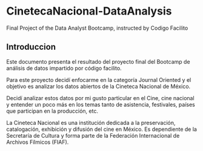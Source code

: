 # CinetecaNacional-DataAnalysis
Final Project of the Data Analyst Bootcamp, instructed by Codigo Facilito

## Introduccion
Este documento presenta el resultado del proyecto final del Bootcamp de análisis de datos impartido por código facilito.

Para este proyecto decidí enfocarme en la categoría Journal Oriented y el objetivo es analizar los datos abiertos de la Cineteca Nacional de México.

Decidí analizar estos datos por mi gusto particular en el Cine, cine nacional y entender un poco más en los temas tanto de asistencia, festivales, países que participan en la producción, etc.

La Cineteca Nacional es una institución dedicada a la preservación, catalogación, exhibición y difusión del cine en México. Es dependiente de la Secretaría de Cultura y forma parte de la Federación Internacional de Archivos Fílmicos (FIAF).
